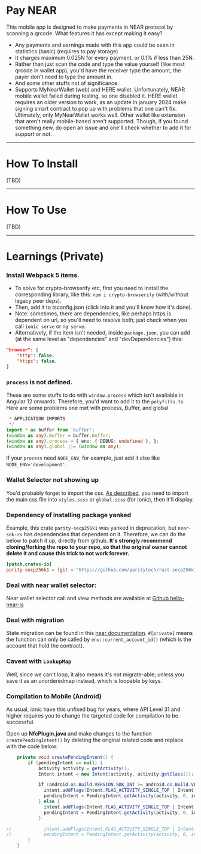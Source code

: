 
# Pay NEAR
This mobile app is designed to make payments in NEAR protocol by scanning a qrcode. What features it has except making it easy? 
- Any payments and earnings made with this app could be seen in statistics (basic) (requires to pay storage)
- It charges maximum 0.025N for every payment, or 0.1% if less than 25N. 
- Rather than just scan the code and type the value yourself (like most qrcode in wallet app), you'd have the receiver type the amount, the payer don't need to type the amount in. 
- And some other stuffs not of significance. 
- Supports MyNearWallet (web) and HERE wallet. Unfortunately, NEAR mobile wallet failed during testing, so one disabled it. HERE wallet requires an older version to work, as an update in january 2024 make signing smart contract to pop up with problems that one can't fix. Ultimately, only MyNearWallet works well. Other wallet like extension that aren't really mobile-based aren't supported. Though, if you found something new, do open an issue and one'll check whether to add it for support or not. 

---
# How To Install
(TBD)

---
# How To Use
(TBD)

---
# Learnings (Private)

### Install Webpack 5 items. 
- To solve for crypto-browserify etc, first you need to install the corresponding library, like this: `npm i crypto-browserify` (with/without legacy peer deps).
- Then, add it to tsconfig.json (click into it and you'll know how it's done). 
- Note: sometimes, there are dependencies, like perhaps https is dependent on url, so you'll need to resolve both; just check when you call `ionic serve` or `ng serve`. 
- Alternatively, if the item isn't needed, inside `package.json`, you can add (at the same level as "dependencies" and "devDependencies") this: 
```json
"browser": {
    "http": false,
    "https": false,
}
```

### `process` is not defined. 
These are some stuffs to do with `window.process` which isn't available in Angular 12 onwards. Therefore, you'd want to add it to the `polyfills.ts`. Here are some problems one met with process, Buffer, and global. 
```ts
 * APPLICATION IMPORTS
 */
import * as buffer from 'buffer';
(window as any).Buffer = buffer.Buffer;
(window as any).process = { env: { DEBUG: undefined }, };
(window as any).global ||= (window as any);
```

If your `process` need `NODE_ENV`, for example, just add it also like `NODE_ENV='development'`. 

### Wallet Selector not showing up
You'd probably forget to import the css. [As described](https://github.com/near/wallet-selector/tree/main/packages/modal-ui), you need to import the main css file into `styles.scss` or `global.scss` (for Ionic), then it'll display. 

### Dependency of installing package yanked
Example, this crate `parity-secp256k1` was yanked in deprecation, but `near-sdk-rs` has dependencies that dependent on it. Therefore, we can do the below to patch it up, directly from github. **It's strongly recommend cloning/forking the repo to your repo, so that the original owner cannot delete it and cause this trick to not work forever.**
```toml
[patch.crates-io]
parity-secp256k1 = {git = "https://github.com/paritytech/rust-secp256k1"}
```

### Deal with near wallet selector: 
Near wallet selector call and view methods are available at [Github hello-near-js](https://github.com/near-examples/hello-near-js/blob/master/frontend/near-wallet.js)

### Deal with migration
State migration can be found in this [near documentation](https://docs.near.org/tutorials/examples/update-contract-migrate-state). `#[private]` means the function can only be called by `env::current_account_id()` (which is the account that hold the contract). 

### Caveat with `LookupMap`
Well, since we can't loop, it also means it's not migrate-able; unless you save it as an unorderedmap instead, which is loopable by keys. 

### Compilation to Mobile (Android)
As usual, ionic have this unfixed bug for years, where API Level 31 and higher requires you to change the targeted code for compilation to be successful. 

Open up **NfcPlugin.java** and make changes to the function `createPendingIntent()` by deleting the original related code and replace with the code below:

```java
    private void createPendingIntent() {
        if (pendingIntent == null) {
            Activity activity = getActivity();
            Intent intent = new Intent(activity, activity.getClass());

            if (android.os.Build.VERSION.SDK_INT >= android.os.Build.VERSION_CODES.M) {
              intent.addFlags(Intent.FLAG_ACTIVITY_SINGLE_TOP | Intent.FLAG_ACTIVITY_CLEAR_TOP);
              pendingIntent = PendingIntent.getActivity(activity, 0, intent, PendingIntent.FLAG_IMMUTABLE);
            } else {
              intent.addFlags(Intent.FLAG_ACTIVITY_SINGLE_TOP | Intent.FLAG_ACTIVITY_CLEAR_TOP);
              pendingIntent = PendingIntent.getActivity(activity, 0, intent, 0);
            }

//            intent.addFlags(Intent.FLAG_ACTIVITY_SINGLE_TOP | Intent.FLAG_ACTIVITY_CLEAR_TOP);
//            pendingIntent = PendingIntent.getActivity(activity, 0, intent, 0);
        }
    }
```

